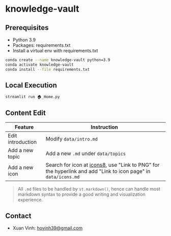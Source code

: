 # knowledge-vault

## Prerequisites
- Python 3.9
- Packages: requirements.txt
- Install a virtual env with requirements.txt
```bash
conda create --name knowledge-vault python=3.9
conda activate knowledge-vault
conda install --file requirements.txt
```

## Local Execution
```bash
streamlit run 🏠_Home.py
```

## Content Edit

| Feature | Instruction |
| -------- | -------- |
| Edit introduction  | Modify `data/intro.md` |
| Add a new topic | Add a new `.md` under `data/topics`|
| Add a new icon| Search for icon at <a href="https://icons8.com/icons/set/netlify">icons8</a>, use "Link to PNG" for the hyperlink and add "Link to icon page" in `data/icons.md`|

> All `.md` files to be handled by `st.markdown()`, hence can handle most markdown syntax to provide a good writing and visualization experience. 

## Contact
- Xuan Vinh: hovinh39@gmail.com